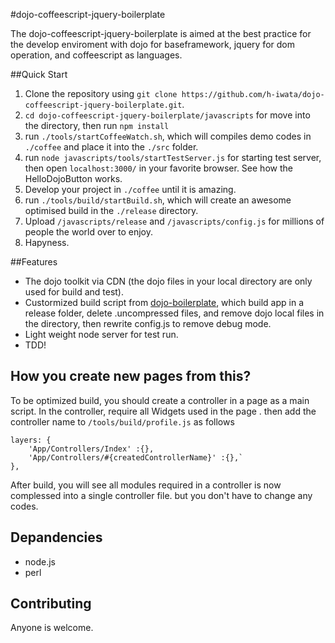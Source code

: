 #dojo-coffeescript-jquery-boilerplate

The dojo-coffeescript-jquery-boilerplate is aimed at the best practice for the develop enviroment 
with dojo for baseframework, jquery for dom operation, and coffeescript as languages.

##Quick Start

1. Clone the repository using `git clone https://github.com/h-iwata/dojo-coffeescript-jquery-boilerplate.git`.
2. `cd dojo-coffeescript-jquery-boilerplate/javascripts` for move into the directory, then run `npm install`
3. run `./tools/startCoffeeWatch.sh`, which will compiles demo codes in `./coffee` and place it into the `./src` folder.
4. run `node javascripts/tools/startTestServer.js` for starting test server, then open `localhost:3000/` in your favorite browser. See how the HelloDojoButton works. 
5. Develop your project in `./coffee` until it is amazing.
6. run `./tools/build/startBuild.sh`, which will create an awesome optimised build in the `./release` directory.
8. Upload `/javascripts/release` and `/javascripts/config.js` for millions of people the world over to enjoy.
9. Hapyness.

##Features
* The dojo toolkit via CDN (the dojo files in your local directory are only used for build and test).
* Custormized build script from [dojo-boilerplate](https://github.com/csnover/dojo-boilerplate), 
    which build app in a release folder, delete .uncompressed files, and remove dojo local files in the directory, then rewrite config.js to remove debug mode.
* Light weight node server for test run.
* TDD!

## How you create new pages from this?
To be optimized build, you should create a controller in a page as a main script. 
In the controller, require all Widgets used in the page .
then add the controller name to `/tools/build/profile.js` as follows
```
layers: {
	'App/Controllers/Index' :{},
	'App/Controllers/#{createdControllerName}' :{},`
},
```
After build, you will see all modules required in a controller is now complessed into a single controller file.
but you don't have to change any codes.

## Depandencies
* node.js
* perl

## Contributing
Anyone is welcome.
